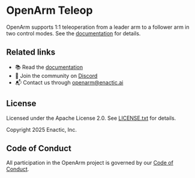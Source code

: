 # OpenArm Teleop

OpenArm supports 1:1 teleoperation from a leader arm to a follower arm in two control modes. See the [documentation](https://docs.openarm.dev/teleop/) for details.

## Related links

- 📚 Read the [documentation](https://docs.openarm.dev/teleop/)
- 💬 Join the community on [Discord](https://discord.gg/FsZaZ4z3We)
- 📬 Contact us through <openarm@enactic.ai>

## License

Licensed under the Apache License 2.0. See [LICENSE.txt](LICENSE.txt) for details.

Copyright 2025 Enactic, Inc.

## Code of Conduct

All participation in the OpenArm project is governed by our [Code of Conduct](CODE_OF_CONDUCT.md).
